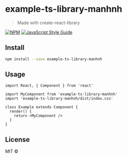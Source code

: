 # example-ts-library-manhnh

> Made with create-react-library

[![NPM](https://img.shields.io/npm/v/example-ts-library-manhnh.svg)](https://www.npmjs.com/package/example-ts-library-manhnh) [![JavaScript Style Guide](https://img.shields.io/badge/code_style-standard-brightgreen.svg)](https://standardjs.com)

## Install

```bash
npm install --save example-ts-library-manhnh
```

## Usage

```tsx
import React, { Component } from 'react'

import MyComponent from 'example-ts-library-manhnh'
import 'example-ts-library-manhnh/dist/index.css'

class Example extends Component {
  render() {
    return <MyComponent />
  }
}
```

## License

MIT © [](https://github.com/)
